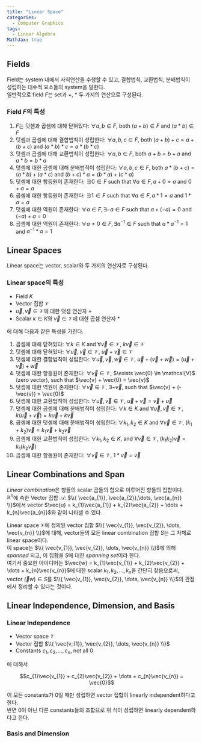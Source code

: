 ```yaml
---
title: "Linear Space"
categories:
  - Computer Graphics
tags:
  - Linear Algebra
MathJax: true
---
```


## Fields
Field는 system 내에서 사칙연산을 수행할 수 있고, 결합법칙, 교환법칙, 분배법칙이 성립하는 대수적 요소들의 system을 말한다.  
일반적으로 field $F$는 set과 $+$, $*$ 두 가지의 연산으로 구성된다.

### Field $F$의 특성
1. $F$는 덧셈과 곱셈에 대해 닫혀있다: $\forall a,b \in F$, both $(a + b) \in F$ and $(a * b) \in F$
2. 덧셈과 곱셈에 대해 결합법칙이 성립한다: $\forall a,b,c \in F$, both $(a + b) + c = a + (b + c)$ and $(a * b) * c = a * (b * c)$
3. 덧셈과 곱셈에 대해 교환법칙이 성립한다: $\forall a,b \in F$, both $a + b = b + a$ and $a * b = b * a$
4. 덧셈에 대한 곱셈에 대해 분배법칙이 성립한다: $\forall a,b,c \in F$, both $a * (b + c) = (a * b) + (a * c)$ and $(b + c) * a = (b * a) + (c * a)$
5. 덧셈에 대한 항등원이 존재한다: $\exists 0 \in F$ such that $\forall a \in F, a + 0 = a$ and $0 + a = a$
6. 곱셈에 대한 항등원이 존재한다: $\exists 1 \in F$ such that $\forall a \in F, a * 1 = a$ and $1 * a = a$
7. 덧셈에 대한 역원이 존재한다: $\forall a \in F, \exists -a \in F$ such that $a + (-a) = 0$ and $(-a) + a = 0$
8. 곱셈에 대한 역원이 존재한다: $\forall a \neq 0 \in F, \exists a^{-1} \in F$ such that $a * a^{-1} = 1$ and $a^{-1} * a = 1$

## Linear Spaces
Linear space는 vector, scalar와 두 가지의 연산자로 구성된다.  

### Linear space의 특성
- Field $K$
- Vector 집합 $\mathcal{V}$
- $\vec{u},\vec{v} \in \mathcal{V}$에 대한 덧셈 연산자 $+$
- Scalar $k \in K$와 $\vec{v} \in \mathcal{V}$에 대한 곱셈 연산자 $*$  

에 대해 다음과 같은 특성을 가진다.

1. 곱셈에 대해 닫혀있다: $\forall k \in K$ and $\forall \vec{v} \in \mathcal{V}$, $k \vec{v} \in \mathcal{V}$
2. 덧셈에 대해 닫혀있다: $\forall \vec{u},\vec{v} \in \mathcal{V}$, $\vec{u} + \vec{v} \in \mathcal{V}$
3. 덧셈에 대한 결합법칙이 성립한다: $\forall \vec{u}, \vec{v}, \vec{w} \in \mathcal{V}$, $\vec{u} + (\vec{v} + \vec{w}) = (\vec{u} + \vec{v}) + \vec{w}$
4. 덧셈에 대한 항등원이 존재한다: $\forall \vec{v} \in \mathcal{V}$, $\exists \vec{0} \in \mathcal{V}$ (zero vector), such that $\vec{v} + \vec{0} = \vec{v}$
5. 덧셈에 대한 역원이 존재한다: $\forall \vec{v} \in \mathcal{V}$, $\exists -\vec{v}$, such that $\vec{v} + (-\vec{v}) = \vec{0}$
6. 덧셈에 대한 교환법칙이 성립한다: $\forall \vec{u},\vec{v} \in \mathcal{V}$, $\vec{u} + \vec{v} = \vec{v} + \vec{u}$
7. 덧셈에 대한 곱셈에 대해 분배법칙이 성립한다: $\forall k \in K$ and $\forall \vec{u},\vec{v} \in \mathcal{V}$, $k(\vec{u} + \vec{v}) = k\vec{u} + k\vec{v}$
8. 곱셈에 대한 덧셈에 대해 분배법칙이 성립한다: $\forall k_{1}, k_{2} \in K$ and $\forall \vec{v} \in \mathcal{V}$, $(k_{1} + k_{2})\vec{v} = k_{1}\vec{v} + k_{2}\vec{v}$
9. 곱셈에 대한 교환법칙이 성립한다: $\forall k_{1},k_{2} \in K$, and $\forall \vec{v} \in \mathcal{V}$, $(k_{1}k_{2})\vec{v} = k_{1}(k_{2}\vec{v})$
10. 곱셈에 대한 항등원이 존재한다: $\forall \vec{v} \in \mathcal{V}$, $1 * \vec{v} = \vec{v}$

## Linear Combinations and Span
*Linear combination*은 항들의 scalar 곱들의 합으로 이루어진 항들의 집합이다.  
$\mathbb{R}^{n}$에 속한 Vector 집합 $\mathcal{A}$: $\\{ \vec{a_{1}}, \vec{a_{2}},\dots, \vec{a_{n}} \\}$에서 vector $\vec{u} = k_{1}\vec{a_{1}} + k_{2}\vec{a_{2}} + \dots + k_{n}\vec{a_{n}}$와 같이 나타낼 수 있다.

Linear space $\mathcal{V}$에 정의된 vector 집합 $\\{ \vec{v_{1}}, \vec{v_{2}}, \dots, \vec{v_{n}} \\}$에 대해, vector들의 모든 linear combination 집합 $S$는 그 자체로 linear space이다.  
이 space는 $\\{ \vec{v_{1}}, \vec{v_{2}}, \dots, \vec{v_{n}} \\}$에 의해 *spanned* 되고, 이 집합을 $S$에 대한 *spanning set*이라 한다.  
여기서 중요한 아이디어는 $\vec{w} = k_{1}\vec{v_{1}} + k_{2}\vec{v_{2}} + \dots + k_{n}\vec{v_{n}}$에 대한 scalar $k_{1}, k_{2}, \dots, k_{n}$을 간단히 찾음으로써, vector $\vec(w) \in S$를  $\\{ \vec{v_{1}}, \vec{v_{2}}, \dots, \vec{v_{n}} \\}$의 관점에서 정리할 수 있다는 것이다.


## Linear Independence, Dimension, and Basis

### Linear Independence
- Vector space $\mathcal{V}$
- Vector 집합 $\\{ \vec{v_{1}}, \vec{v_{2}}, \dots, \vec{v_{n}} \\}$
- Constants $c_{1}, c_{2}, \dots, c_{n}$, not all 0

에 대해서

$$c_{1}\vec{v_{1}} + c_{2}\vec{v_{2}} + \dots + c_{n}\vec{v_{n}} = \vec{0}$$

이 모든 constants가 0일 때만 성립하면 vector 집합이 linearly independent하다고 한다.  
반면 0이 아닌 다른 constants들의 조합으로 위 식이 성립하면 linearly dependent하다고 한다.


### Basis and Dimension



